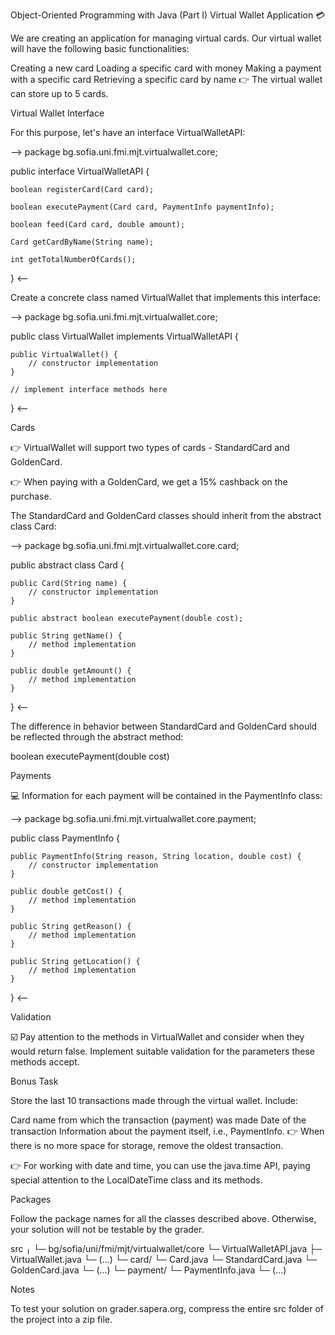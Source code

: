 Object-Oriented Programming with Java (Part I)
Virtual Wallet Application 💳

We are creating an application for managing virtual cards. Our virtual wallet will have the following basic functionalities:

Creating a new card
Loading a specific card with money
Making a payment with a specific card
Retrieving a specific card by name
👉 The virtual wallet can store up to 5 cards.

Virtual Wallet Interface

For this purpose, let's have an interface VirtualWalletAPI:

-->
package bg.sofia.uni.fmi.mjt.virtualwallet.core;

public interface VirtualWalletAPI {

    boolean registerCard(Card card);

    boolean executePayment(Card card, PaymentInfo paymentInfo);

    boolean feed(Card card, double amount);

    Card getCardByName(String name);

    int getTotalNumberOfCards();
}
<--


Create a concrete class named VirtualWallet that implements this interface:

-->
package bg.sofia.uni.fmi.mjt.virtualwallet.core;

public class VirtualWallet implements VirtualWalletAPI {

    public VirtualWallet() {
        // constructor implementation
    }

    // implement interface methods here
}
<--


Cards

👉 VirtualWallet will support two types of cards - StandardCard and GoldenCard.

👉 When paying with a GoldenCard, we get a 15% cashback on the purchase.

The StandardCard and GoldenCard classes should inherit from the abstract class Card:

-->
package bg.sofia.uni.fmi.mjt.virtualwallet.core.card;

public abstract class Card {

    public Card(String name) {
        // constructor implementation
    }

    public abstract boolean executePayment(double cost);

    public String getName() {
        // method implementation
    }

    public double getAmount() {
        // method implementation
    }
}
<--


The difference in behavior between StandardCard and GoldenCard should be reflected through the abstract method:

boolean executePayment(double cost)

Payments

💻 Information for each payment will be contained in the PaymentInfo class:

-->
package bg.sofia.uni.fmi.mjt.virtualwallet.core.payment;

public class PaymentInfo {

    public PaymentInfo(String reason, String location, double cost) {
        // constructor implementation
    }

    public double getCost() {
        // method implementation
    }

    public String getReason() {
        // method implementation
    }

    public String getLocation() {
        // method implementation
    }
}
<--


Validation

☑️ Pay attention to the methods in VirtualWallet and consider when they would return false. Implement suitable validation for the parameters these methods accept.

Bonus Task

Store the last 10 transactions made through the virtual wallet. Include:

Card name from which the transaction (payment) was made
Date of the transaction
Information about the payment itself, i.e., PaymentInfo.
👉 When there is no more space for storage, remove the oldest transaction.

👉 For working with date and time, you can use the java.time API, paying special attention to the LocalDateTime class and its methods.

Packages

Follow the package names for all the classes described above. Otherwise, your solution will not be testable by the grader.


src
╷
└─ bg/sofia/uni/fmi/mjt/virtualwallet/core
   └─ VirtualWalletAPI.java
   ├─ VirtualWallet.java
   └─ (...)
   └─ card/
      └─ Card.java
      └─ StandardCard.java
      └─ GoldenCard.java
      └─ (...)
   └─ payment/
      └─ PaymentInfo.java
      └─ (...)

Notes

To test your solution on grader.sapera.org, compress the entire src folder of the project into a zip file.
